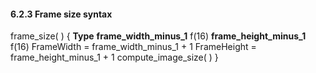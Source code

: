 #### 6.2.3 Frame size syntax

<div class="syntax">
frame_size( ) {                                                       <b>Type</b>
    <b>frame_width_minus_1</b>                                               f(16)
    <b>frame_height_minus_1</b>                                              f(16)
    FrameWidth = frame_width_minus_1 + 1
    FrameHeight = frame_height_minus_1 + 1
    compute_image_size( )
}

</div>
